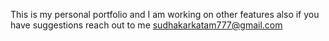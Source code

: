 This is my personal portfolio and I am working on other features also if you have suggestions reach out to me 
sudhakarkatam777@gmail.com
